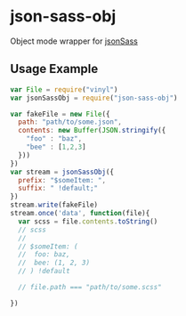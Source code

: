 # json-sass-obj

Object mode wrapper for [jsonSass](https://github.com/acdlite/json-sass)

## Usage Example

```js
var File = require("vinyl")
var jsonSassObj = require("json-sass-obj")

var fakeFile = new File({
  path: "path/to/some.json",
  contents: new Buffer(JSON.stringify({
    "foo" : "baz",
    "bee" : [1,2,3]
  }))
})
var stream = jsonSassObj({
  prefix: "$someItem: ",
  suffix: " !default;"
})
stream.write(fakeFile)
stream.once('data', function(file){
  var scss = file.contents.toString()
  // scss
  //
  // $someItem: (
  //  foo: baz,
  //  bee: (1, 2, 3)
  // ) !default

  // file.path === "path/to/some.scss"

})

```
